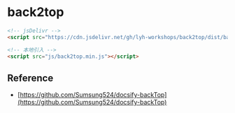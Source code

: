 # back2top

```html
<!-- jsDelivr -->
<script src="https://cdn.jsdelivr.net/gh/lyh-workshops/back2top/dist/back2top.min.js"></script>

<!-- 本地引入 -->
<script src="js/back2top.min.js"></script>
```

## Reference
- [https://github.com/Sumsung524/docsify-backTop](https://github.com/Sumsung524/docsify-backTop)
